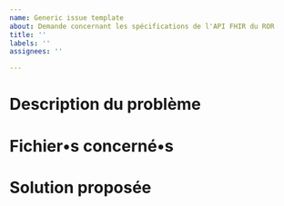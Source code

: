 ```yaml
---
name: Generic issue template
about: Demande concernant les spécifications de l'API FHIR du ROR
title: ''
labels: ''
assignees: ''

---
```


# Description du problème


# Fichier•s concerné•s


# Solution proposée

